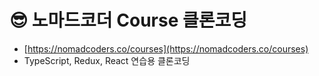 # 😎 노마드코더 Course 클론코딩
- [https://nomadcoders.co/courses](https://nomadcoders.co/courses)
- TypeScript, Redux, React 연습용 클론코딩